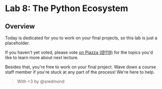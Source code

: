 # Lab 8: The Python Ecosystem

## Overview

Today is dedicated for you to work on your final projects, so this lab is just a placeholder.

If you haven't yet voted, please vote [on Piazza (@119)](https://piazza.com/class/ikyirahpqdy5sg?cid=119) for the topics you'd like to learn more about next lecture.

Besides that, you're free to work on your final project. Wave down a course staff member if you're stuck at any part of the process! We're here to help.

> With <3 by @sredmond